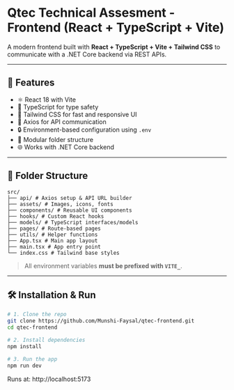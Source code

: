 # Qtec Technical Assesment - Frontend (React + TypeScript + Vite)


A modern frontend built with **React + TypeScript + Vite + Tailwind CSS** to communicate with a .NET Core backend via REST APIs.

---

## 🚀 Features

- ⚛️ React 18 with Vite
- 🔷 TypeScript for type safety
- 🎨 Tailwind CSS for fast and responsive UI
- 📡 Axios for API communication
- 🔒 Environment-based configuration using `.env`
- 📁 Modular folder structure
- 🌐 Works with .NET Core backend

---

## 📁 Folder Structure
```
src/
├── api/ # Axios setup & API URL builder
├── assets/ # Images, icons, fonts
├── components/ # Reusable UI components
├── hooks/ # Custom React hooks
├── models/ # TypeScript interfaces/models
├── pages/ # Route-based pages
├── utils/ # Helper functions
├── App.tsx # Main app layout
├── main.tsx # App entry point
└── index.css # Tailwind base styles
```
> All environment variables **must be prefixed with `VITE_`**.

---

## 🛠 Installation & Run

```bash
# 1. Clone the repo
git clone https://github.com/Munshi-Faysal/qtec-frontend.git
cd qtec-frontend

# 2. Install dependencies
npm install

# 3. Run the app
npm run dev
```

Runs at: http://localhost:5173
